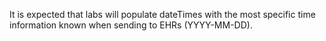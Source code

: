 It is expected that labs will populate dateTimes with the most specific time information known when sending to EHRs (YYYY-MM-DD).